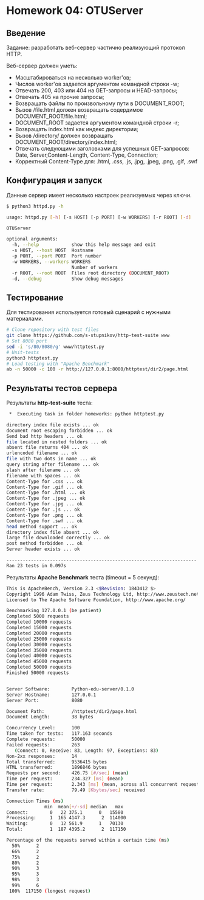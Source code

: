 # Homework 04: OTUServer

## Введение

Задание: разработать веб-сервер частично реализующий протокол HTTP.

Веб-сервер должен уметь:

- Масштабироваться на несколько worker'ов;
- Числов worker'ов задается аргументом командной строки -w;
- Отвечать 200, 403 или 404 на GET-запросы и HEAD-запросы;
- Отвечать 405 на прочие запросы;
- Возвращать файлы по произвольному пути в DOCUMENT_ROOT;
- Вызов /file.html должен возвращать содердимое DOCUMENT_ROOT/file.html;
- DOCUMENT_ROOT задается аргументом командной строки -r;
- Возвращать index.html как индекс директории;
- Вызов /directory/ должен возвращать DOCUMENT_ROOT/directory/index.html;
- Отвечать следующими заголовками для успешных GET-запросов: Date, Server,Content-Length, Content-Type, Connection;
- Корректный Content-Type для: .html, .css, .js, .jpg, .jpeg, .png, .gif, .swf

## Конфигурация и запуск

Данные сервер имеет несколько настроек реализуемых через ключи.

```bash
$ python3 httpd.py -h

usage: httpd.py [-h] [-s HOST] [-p PORT] [-w WORKERS] [-r ROOT] [-d]

OTUServer

optional arguments:
  -h, --help            show this help message and exit
  -s HOST, --host HOST  Hostname
  -p PORT, --port PORT  Port number
  -w WORKERS, --workers WORKERS
                        Number of workers
  -r ROOT, --root ROOT  Files root directory (DOCUMENT_ROOT)
  -d, --debug           Show debug messages
```

## Тестирование

Для тестирования используется готовый сценарий с нужными материалами.

```bash
# Clone repository with test files
git clone https://github.com/s-stupnikov/http-test-suite www
# Set 8080 port 
sed -i 's/80/8080/g' www/httptest.py
# Unit-tests
python3 httptest.py
# Load testing with "Apache Benchmark"
ab -n 50000 -c 100 -r http://127.0.0.1:8080/httptest/dir2/page.html
```

## Результаты тестов сервера

Результаты **http-test-suite** теста:

``` bash
 *  Executing task in folder homeworks: python httptest.py 

directory index file exists ... ok
document root escaping forbidden ... ok
Send bad http headers ... ok
file located in nested folders ... ok
absent file returns 404 ... ok
urlencoded filename ... ok
file with two dots in name ... ok
query string after filename ... ok
slash after filename ... ok
filename with spaces ... ok
Content-Type for .css ... ok
Content-Type for .gif ... ok
Content-Type for .html ... ok
Content-Type for .jpeg ... ok
Content-Type for .jpg ... ok
Content-Type for .js ... ok
Content-Type for .png ... ok
Content-Type for .swf ... ok
head method support ... ok
directory index file absent ... ok
large file downloaded correctly ... ok
post method forbidden ... ok
Server header exists ... ok

----------------------------------------------------------------------
Ran 23 tests in 0.097s
```

Результаты **Apache Benchmark** теста (timeout = 5 секунд):

``` bash
This is ApacheBench, Version 2.3 <$Revision: 1843412 $>
Copyright 1996 Adam Twiss, Zeus Technology Ltd, http://www.zeustech.net/
Licensed to The Apache Software Foundation, http://www.apache.org/

Benchmarking 127.0.0.1 (be patient)
Completed 5000 requests
Completed 10000 requests
Completed 15000 requests
Completed 20000 requests
Completed 25000 requests
Completed 30000 requests
Completed 35000 requests
Completed 40000 requests
Completed 45000 requests
Completed 50000 requests
Finished 50000 requests


Server Software:        Python-edu-server/0.1.0
Server Hostname:        127.0.0.1
Server Port:            8080

Document Path:          /httptest/dir2/page.html
Document Length:        38 bytes

Concurrency Level:      100
Time taken for tests:   117.163 seconds
Complete requests:      50000
Failed requests:        263
   (Connect: 0, Receive: 83, Length: 97, Exceptions: 83)
Non-2xx responses:      14
Total transferred:      9536415 bytes
HTML transferred:       1896846 bytes
Requests per second:    426.75 [#/sec] (mean)
Time per request:       234.327 [ms] (mean)
Time per request:       2.343 [ms] (mean, across all concurrent requests)
Transfer rate:          79.49 [Kbytes/sec] received

Connection Times (ms)
              min  mean[+/-sd] median   max
Connect:        0   22 375.1      0   15580
Processing:     1  165 4147.3      2  114000
Waiting:        0   12 561.9      1   70130
Total:          1  187 4395.2      2  117150

Percentage of the requests served within a certain time (ms)
  50%      2
  66%      2
  75%      2
  80%      2
  90%      3
  95%      3
  98%      3
  99%      6
 100%  117150 (longest request)
```
